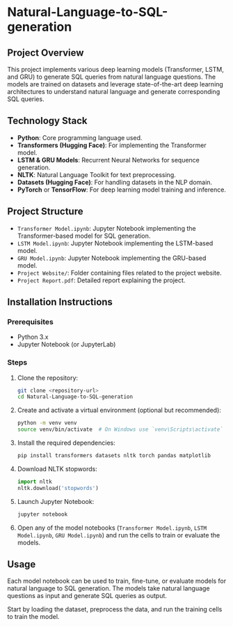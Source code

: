 # Natural-Language-to-SQL-generation

## Project Overview

This project implements various deep learning models (Transformer, LSTM, and GRU) to generate SQL queries from natural language questions. The models are trained on datasets and leverage state-of-the-art deep learning architectures to understand natural language and generate corresponding SQL queries.

## Technology Stack

- **Python**: Core programming language used.
- **Transformers (Hugging Face)**: For implementing the Transformer model.
- **LSTM & GRU Models**: Recurrent Neural Networks for sequence generation.
- **NLTK**: Natural Language Toolkit for text preprocessing.
- **Datasets (Hugging Face)**: For handling datasets in the NLP domain.
- **PyTorch** or **TensorFlow**: For deep learning model training and inference.

## Project Structure

- `Transformer Model.ipynb`: Jupyter Notebook implementing the Transformer-based model for SQL generation.
- `LSTM Model.ipynb`: Jupyter Notebook implementing the LSTM-based model.
- `GRU Model.ipynb`: Jupyter Notebook implementing the GRU-based model.
- `Project Website/`: Folder containing files related to the project website.
- `Project Report.pdf`: Detailed report explaining the project.

## Installation Instructions

### Prerequisites

- Python 3.x
- Jupyter Notebook (or JupyterLab)

### Steps

1. Clone the repository:

   ```bash
   git clone <repository-url>
   cd Natural-Language-to-SQL-generation
   ```

2. Create and activate a virtual environment (optional but recommended):

   ```bash
   python -m venv venv
   source venv/bin/activate  # On Windows use `venv\Scripts\activate`
   ```

3. Install the required dependencies:

   ```bash
   pip install transformers datasets nltk torch pandas matplotlib
   ```

4. Download NLTK stopwords:

   ```python
   import nltk
   nltk.download('stopwords')
   ```

5. Launch Jupyter Notebook:

   ```bash
   jupyter notebook
   ```

6. Open any of the model notebooks (`Transformer Model.ipynb`, `LSTM Model.ipynb`, `GRU Model.ipynb`) and run the cells to train or evaluate the models.

## Usage

Each model notebook can be used to train, fine-tune, or evaluate models for natural language to SQL generation. The models take natural language questions as input and generate SQL queries as output.

Start by loading the dataset, preprocess the data, and run the training cells to train the model.

